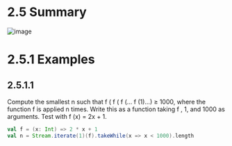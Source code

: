 # 2.5 Summary

![image](https://user-images.githubusercontent.com/13671946/73851710-5010bd00-4871-11ea-9979-0d437e4c7549.png)

# 2.5.1 Examples

## 2.5.1.1
Compute the smallest n such that f ( f ( f (... f (1)...) ≥ 1000, where the function f is
applied n times. Write this as a function taking f , 1, and 1000 as arguments. Test with f (x) = 2x + 1.

```scala
val f = (x: Int) => 2 * x + 1
val n = Stream.iterate(1)(f).takeWhile(x => x < 1000).length
```


